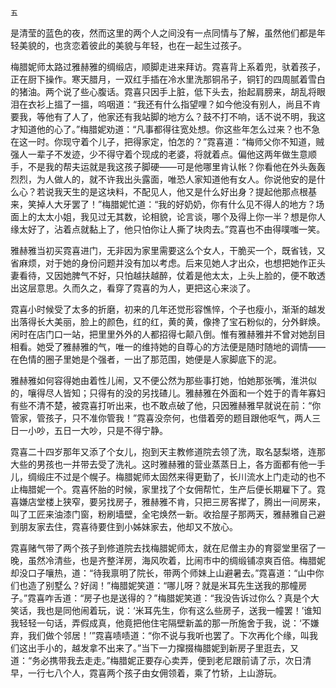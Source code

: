     五 

   是清莹的蓝色的夜，然而这里的两个人之间没有一点同情与了解，虽然他们都是年轻美貌的，也贪恋着彼此的美貌与年轻，也在一起生过孩子。

   梅腊妮师太路过雅赫雅的绸缎店，顺脚走进来拜访。霓喜背上系着兜，驮着孩子，正在厨下操作。寒天腊月，一双红手插在冷水里洗那铜吊子，铜钉的四周腻着雪白的猪油。两个说了些心腹话。霓喜只因手上脏，低下头去，抬起肩膀来，胡乱将眼泪在衣衫上搵了一搵，呜咽道：“我还有什么指望哩？如今他没有别人，尚且不肯要我，等他有了人了，他家还有我站脚的地方么？鼓不打不响，话不说不明，我这才知道他的心了。”梅腊妮劝道：“凡事都得往宽处想。你这些年怎么过来？也不急在这一时。你现守着个儿子，把得家定，怕怎的？”霓喜道：“梅师父你不知道，贼强人一辈子不发迹，少不得守着个现成的老婆，将就着点。偏他这两年做生意顺手，不是我的帮夫运就是我这孩子脚硬——可是他哪里肯认帐？你看他在外头轰轰烈烈，为人做人的，就不许我出头露面，唯恐人家知道他有女人。你说他安的是什么心？若说我天生的是这块料，不配见人，他又是什么好出身？提起他那点根基来，笑掉人大牙罢了！”梅腊妮忙道：“我的好奶奶，你有什么见不得人的地方？场面上的太太小姐，我见过无其数，论相貌，论言谈，哪个及得上你一半？想是你人缘太好了，沾着点就黏上了，他只怕你让人撕了块肉去。”霓喜也不由得噗嗤一笑。

   雅赫雅当初买霓喜进门，无非因为家里需要这么个女人，干脆买一个，既省钱，又省麻烦，对于她的身份问题并没有加以考虑。后来见她人才出众，也想把她作正头妻看待，又因她脾气不好，只怕越扶越醉，仗着是他太太，上头上脸的，便不敢透出这层意思。久而久之，看穿了霓喜的为人，更把这心来淡了。

   霓喜小时候受了太多的折磨，初来的几年还觉形容憔悴，个子也瘦小，渐渐的越发出落得长大美丽，脸上的颜色，红的红，黄的黄，像搀了宝石粉似的，分外鲜焕。闲时在店门口一站，把里里外外的人都招得七颠八倒。惟有雅赫雅并不曾对她刮目相看。她受了雅赫雅的气，唯一的维持她的自尊心的方法便是随时随地的调情——在色情的圈子里她是个强者，一出了那范围，她便是人家脚底下的泥。

   雅赫雅如何容得她由着性儿闹，又不便公然为那些事打她，怕她那张嘴，淮洪似的，嚷得尽人皆知；只得有的没的另找碴儿。雅赫雅在外面和一个姓于的青年寡妇有些不清不楚，被霓喜打听出来，也不敢点破了他，只因雅赫雅早就说在前：“你管家，管孩子，只不准你管我！”霓喜没奈何，也借着旁的题目跟他呕气，两人三日一小吵，五日一大吵，只是不得宁静。

   霓喜二十四岁那年又添了个女儿，抱到天主教修道院去领了洗，取名瑟梨塔，连那大些的男孩也一并带去受了洗礼。这时雅赫雅的营业蒸蒸日上，各方面都有他一手儿，绸缎庄不过是个幌子。梅腊妮师太固然来得更勤了，长川流水上门走动的也不止梅腊妮一个。霓喜怀胎的时候，家里找了个女佣帮忙，生产后便长期雇下了。霓喜嫌店堂楼上狭窄，要另找房子，雅赫雅不肯，只把三房客撵了，腾出一间房来，叫了工匠来油漆门窗，粉刷墙壁，全宅焕然一新。收拾屋子那两天，雅赫雅自己避到朋友家去住，霓喜待要住到小姊妹家去，他却又不放心。

   霓喜赌气带了两个孩子到修道院去找梅腊妮师太，就在尼僧主办的育婴堂里宿了一晚，虽然冷清些，也是齐整洋房，海风吹着，比闹市中的绸缎铺凉爽百倍。梅腊妮却没口子嚷热，道：“待我禀明了院长，带两个师妹上山避暑去。”霓喜道：“山中你们也造了别墅么？好阔！”梅腊妮笑道：“哪儿呀？就是米耳先生送我的那幢房子。”霓喜咋舌道：“房子也是送得的？”梅腊妮笑道：“我没告诉过你么？真是个大笑话，我也是同他闹着玩，说：‘米耳先生，你有这么些房子，送我一幢罢！’谁知我轻轻一句话，弄假成真，他竟把他住宅隔壁新盖的那一所施舍于我，说：‘不嫌弃，我们做个邻居！’”霓喜啧啧道：“你不说与我听也罢了。下次再化个缘，叫我们这出手小的，越发拿不出来了。”当下一力撺掇梅腊妮到新房子里逛去，又道：“务必携带我去走走。”梅腊妮正要存心卖弄，便到老尼跟前请了示，次日清早，一行七八个人，霓喜两个孩子由女佣领着，乘了竹轿，上山游玩。

